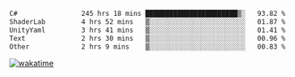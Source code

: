 <!--START_SECTION:waka-->

```txt
C#                245 hrs 18 mins ███████████████████████▒░   93.82 %
ShaderLab         4 hrs 52 mins   ▒░░░░░░░░░░░░░░░░░░░░░░░░   01.87 %
UnityYaml         3 hrs 41 mins   ▒░░░░░░░░░░░░░░░░░░░░░░░░   01.41 %
Text              2 hrs 30 mins   ▒░░░░░░░░░░░░░░░░░░░░░░░░   00.96 %
Other             2 hrs 9 mins    ▒░░░░░░░░░░░░░░░░░░░░░░░░   00.83 %
```

<!--END_SECTION:waka-->
[![wakatime](https://wakatime.com/badge/user/6c2f442e-41b4-42e3-bc06-d5d8203ad1da.svg)](https://wakatime.com/@6c2f442e-41b4-42e3-bc06-d5d8203ad1da)
